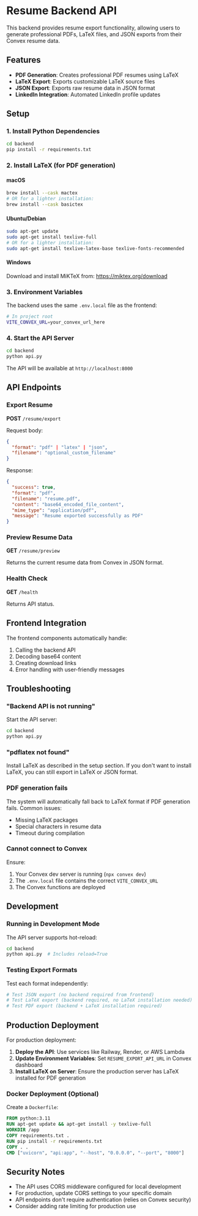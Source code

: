 # Resume Backend API

This backend provides resume export functionality, allowing users to generate professional PDFs, LaTeX files, and JSON exports from their Convex resume data.

## Features

- **PDF Generation**: Creates professional PDF resumes using LaTeX
- **LaTeX Export**: Exports customizable LaTeX source files
- **JSON Export**: Exports raw resume data in JSON format
- **LinkedIn Integration**: Automated LinkedIn profile updates

## Setup

### 1. Install Python Dependencies

```bash
cd backend
pip install -r requirements.txt
```

### 2. Install LaTeX (for PDF generation)

#### macOS
```bash
brew install --cask mactex
# OR for a lighter installation:
brew install --cask basictex
```

#### Ubuntu/Debian
```bash
sudo apt-get update
sudo apt-get install texlive-full
# OR for a lighter installation:
sudo apt-get install texlive-latex-base texlive-fonts-recommended
```

#### Windows
Download and install MiKTeX from: https://miktex.org/download

### 3. Environment Variables

The backend uses the same `.env.local` file as the frontend:

```bash
# In project root
VITE_CONVEX_URL=your_convex_url_here
```

### 4. Start the API Server

```bash
cd backend
python api.py
```

The API will be available at `http://localhost:8000`

## API Endpoints

### Export Resume
**POST** `/resume/export`

Request body:
```json
{
  "format": "pdf" | "latex" | "json",
  "filename": "optional_custom_filename"
}
```

Response:
```json
{
  "success": true,
  "format": "pdf",
  "filename": "resume.pdf",
  "content": "base64_encoded_file_content",
  "mime_type": "application/pdf",
  "message": "Resume exported successfully as PDF"
}
```

### Preview Resume Data
**GET** `/resume/preview`

Returns the current resume data from Convex in JSON format.

### Health Check
**GET** `/health`

Returns API status.

## Frontend Integration

The frontend components automatically handle:
1. Calling the backend API
2. Decoding base64 content
3. Creating download links
4. Error handling with user-friendly messages

## Troubleshooting

### "Backend API is not running"
Start the API server:
```bash
cd backend
python api.py
```

### "pdflatex not found"
Install LaTeX as described in the setup section. If you don't want to install LaTeX, you can still export in LaTeX or JSON format.

### PDF generation fails
The system will automatically fall back to LaTeX format if PDF generation fails. Common issues:
- Missing LaTeX packages
- Special characters in resume data
- Timeout during compilation

### Cannot connect to Convex
Ensure:
1. Your Convex dev server is running (`npx convex dev`)
2. The `.env.local` file contains the correct `VITE_CONVEX_URL`
3. The Convex functions are deployed

## Development

### Running in Development Mode

The API server supports hot-reload:
```bash
cd backend
python api.py  # Includes reload=True
```

### Testing Export Formats

Test each format independently:
```bash
# Test JSON export (no backend required from frontend)
# Test LaTeX export (backend required, no LaTeX installation needed)
# Test PDF export (backend + LaTeX installation required)
```

## Production Deployment

For production deployment:

1. **Deploy the API**: Use services like Railway, Render, or AWS Lambda
2. **Update Environment Variables**: Set `RESUME_EXPORT_API_URL` in Convex dashboard
3. **Install LaTeX on Server**: Ensure the production server has LaTeX installed for PDF generation

### Docker Deployment (Optional)

Create a `Dockerfile`:
```dockerfile
FROM python:3.11
RUN apt-get update && apt-get install -y texlive-full
WORKDIR /app
COPY requirements.txt .
RUN pip install -r requirements.txt
COPY . .
CMD ["uvicorn", "api:app", "--host", "0.0.0.0", "--port", "8000"]
```

## Security Notes

- The API uses CORS middleware configured for local development
- For production, update CORS settings to your specific domain
- API endpoints don't require authentication (relies on Convex security)
- Consider adding rate limiting for production use